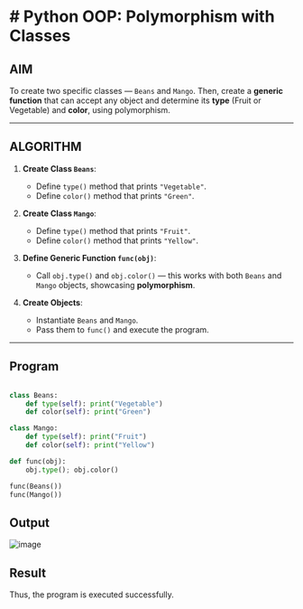 # #  Python OOP: Polymorphism with Classes

##  AIM

To create two specific classes — `Beans` and `Mango`. Then, create a **generic function** that can accept any object and determine its **type** (Fruit or Vegetable) and **color**, using polymorphism.

---

##  ALGORITHM

1. **Create Class `Beans`**:
   - Define `type()` method that prints `"Vegetable"`.
   - Define `color()` method that prints `"Green"`.

2. **Create Class `Mango`**:
   - Define `type()` method that prints `"Fruit"`.
   - Define `color()` method that prints `"Yellow"`.

3. **Define Generic Function `func(obj)`**:
   - Call `obj.type()` and `obj.color()` — this works with both `Beans` and `Mango` objects, showcasing **polymorphism**.

4. **Create Objects**:
   - Instantiate `Beans` and `Mango`.
   - Pass them to `func()` and execute the program.

---

##  Program

``` python

class Beans:
    def type(self): print("Vegetable")
    def color(self): print("Green")

class Mango:
    def type(self): print("Fruit")
    def color(self): print("Yellow")

def func(obj):
    obj.type(); obj.color()

func(Beans())
func(Mango())

```

## Output

![image](https://github.com/user-attachments/assets/6b61d724-17ee-4dac-a759-9773b622ca57)

## Result

Thus, the program is executed successfully.
